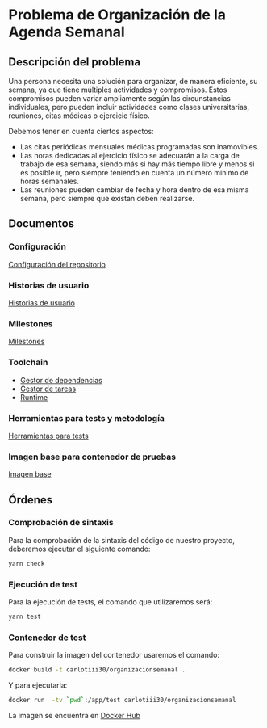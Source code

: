 # Problema de Organización de la Agenda Semanal

## Descripción del problema

Una persona necesita una solución para organizar, de manera eficiente, su semana, ya
que tiene múltiples actividades y compromisos. Estos compromisos pueden
variar ampliamente según las circunstancias individuales, pero pueden incluir
actividades como clases universitarias, reuniones, citas médicas o ejercicio físico.

Debemos tener en cuenta ciertos aspectos:
- Las citas periódicas mensuales médicas programadas son inamovibles.
- Las horas dedicadas al ejercicio físico se adecuarán a la carga de
trabajo de esa semana, siendo más si hay más tiempo libre y menos si es
posible ir, pero siempre teniendo en cuenta un número mínimo de horas
semanales.
- Las reuniones pueden cambiar de fecha y hora dentro de esa misma semana,
pero siempre que existan deben realizarse.


## Documentos

### Configuración
[Configuración del repositorio](https://github.com/carlotiii30/organizacionSemanal/blob/Objetivo-0/configuracion.png)

### Historias de usuario
[Historias de usuario](./docs/historias_usuario.md)

### Milestones
[Milestones](./docs/milestones.md)

### Toolchain
* [Gestor de dependencias](./docs/gestor_dependencias.md)
* [Gestor de tareas](./docs/gestor_tareas.md)
* [Runtime](./docs/runtime.md)

### Herramientas para tests y metodología
[Herramientas para tests](./docs/herramientas_test.md)

### Imagen base para contenedor de pruebas
[Imagen base](./docs/imagen_base.md)


## Órdenes

### Comprobación de sintaxis
Para la comprobación de la sintaxis del código de nuestro proyecto, deberemos
ejecutar el siguiente comando:
```bash
yarn check
```

### Ejecución de test
Para la ejecución de tests, el comando que utilizaremos será:
```bash
yarn test
```

### Contenedor de test
Para construir la imagen del contenedor usaremos el comando:
```bash
docker build -t carlotiii30/organizacionsemanal .
```

Y para ejecutarla:
```bash
docker run  -tv `pwd`:/app/test carlotiii30/organizacionsemanal
```

La imagen se encuentra en [Docker Hub](https://hub.docker.com/r/carlotiii30/organizacionsemanal)

